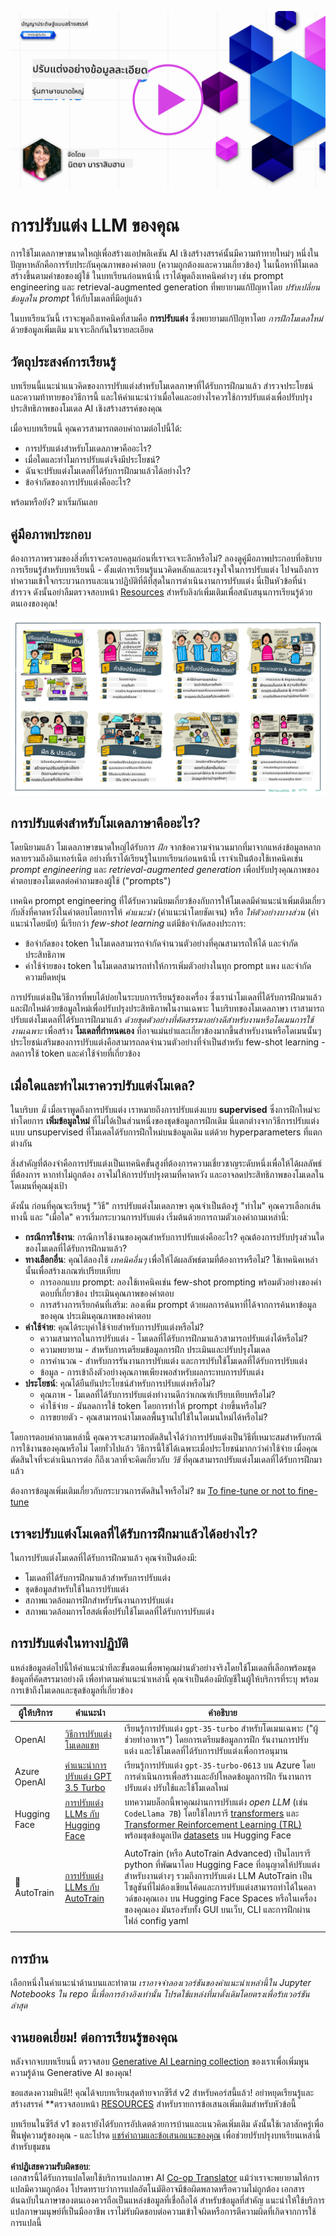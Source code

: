 <!--
CO_OP_TRANSLATOR_METADATA:
{
  "original_hash": "68664f7e754a892ae1d8d5e2b7bd2081",
  "translation_date": "2025-05-20T07:48:54+00:00",
  "source_file": "18-fine-tuning/README.md",
  "language_code": "th"
}
-->
[![Open Source Models](../../../translated_images/18-lesson-banner.8487555c3e3225eefc1dc84e72c8e00bce1ee76db867a080628fb0fbb04aa0d2.th.png)](https://aka.ms/gen-ai-lesson18-gh?WT.mc_id=academic-105485-koreyst)

# การปรับแต่ง LLM ของคุณ

การใช้โมเดลภาษาขนาดใหญ่เพื่อสร้างแอปพลิเคชัน AI เชิงสร้างสรรค์นั้นมีความท้าทายใหม่ๆ หนึ่งในปัญหาหลักคือการรับประกันคุณภาพของคำตอบ (ความถูกต้องและความเกี่ยวข้อง) ในเนื้อหาที่โมเดลสร้างขึ้นตามคำขอของผู้ใช้ ในบทเรียนก่อนหน้านี้ เราได้พูดถึงเทคนิคต่างๆ เช่น prompt engineering และ retrieval-augmented generation ที่พยายามแก้ปัญหาโดย _ปรับเปลี่ยนข้อมูลใน prompt_ ให้กับโมเดลที่มีอยู่แล้ว

ในบทเรียนวันนี้ เราจะพูดถึงเทคนิคที่สามคือ **การปรับแต่ง** ซึ่งพยายามแก้ปัญหาโดย _การฝึกโมเดลใหม่_ ด้วยข้อมูลเพิ่มเติม มาเจาะลึกกันในรายละเอียด

## วัตถุประสงค์การเรียนรู้

บทเรียนนี้แนะนำแนวคิดของการปรับแต่งสำหรับโมเดลภาษาที่ได้รับการฝึกมาแล้ว สำรวจประโยชน์และความท้าทายของวิธีการนี้ และให้คำแนะนำว่าเมื่อใดและอย่างไรควรใช้การปรับแต่งเพื่อปรับปรุงประสิทธิภาพของโมเดล AI เชิงสร้างสรรค์ของคุณ

เมื่อจบบทเรียนนี้ คุณควรสามารถตอบคำถามต่อไปนี้ได้:

- การปรับแต่งสำหรับโมเดลภาษาคืออะไร?
- เมื่อใดและทำไมการปรับแต่งจึงมีประโยชน์?
- ฉันจะปรับแต่งโมเดลที่ได้รับการฝึกมาแล้วได้อย่างไร?
- ข้อจำกัดของการปรับแต่งคืออะไร?

พร้อมหรือยัง? มาเริ่มกันเลย

## คู่มือภาพประกอบ

ต้องการภาพรวมของสิ่งที่เราจะครอบคลุมก่อนที่เราจะเจาะลึกหรือไม่? ลองดูคู่มือภาพประกอบที่อธิบายการเรียนรู้สำหรับบทเรียนนี้ - ตั้งแต่การเรียนรู้แนวคิดหลักและแรงจูงใจในการปรับแต่ง ไปจนถึงการทำความเข้าใจกระบวนการและแนวปฏิบัติที่ดีที่สุดในการดำเนินงานการปรับแต่ง นี่เป็นหัวข้อที่น่าสำรวจ ดังนั้นอย่าลืมตรวจสอบหน้า [Resources](./RESOURCES.md?WT.mc_id=academic-105485-koreyst) สำหรับลิงก์เพิ่มเติมเพื่อสนับสนุนการเรียนรู้ด้วยตนเองของคุณ!

![คู่มือภาพประกอบสำหรับการปรับแต่งโมเดลภาษา](../../../translated_images/18-fine-tuning-sketchnote.92733966235199dd260184b1aae3a84b877c7496bc872d8e63ad6fa2dd96bafc.th.png)

## การปรับแต่งสำหรับโมเดลภาษาคืออะไร?

โดยนิยามแล้ว โมเดลภาษาขนาดใหญ่ได้รับการ _ฝึก_ จากข้อความจำนวนมากที่มาจากแหล่งข้อมูลหลากหลายรวมถึงอินเทอร์เน็ต อย่างที่เราได้เรียนรู้ในบทเรียนก่อนหน้านี้ เราจำเป็นต้องใช้เทคนิคเช่น _prompt engineering_ และ _retrieval-augmented generation_ เพื่อปรับปรุงคุณภาพของคำตอบของโมเดลต่อคำถามของผู้ใช้ ("prompts")

เทคนิค prompt engineering ที่ได้รับความนิยมเกี่ยวข้องกับการให้โมเดลมีคำแนะนำเพิ่มเติมเกี่ยวกับสิ่งที่คาดหวังในคำตอบโดยการให้ _คำแนะนำ_ (คำแนะนำโดยชัดเจน) หรือ _ให้ตัวอย่างบางส่วน_ (คำแนะนำโดยนัย) นี่เรียกว่า _few-shot learning_ แต่มีข้อจำกัดสองประการ:

- ข้อจำกัดของ token ในโมเดลสามารถจำกัดจำนวนตัวอย่างที่คุณสามารถให้ได้ และจำกัดประสิทธิภาพ
- ค่าใช้จ่ายของ token ในโมเดลสามารถทำให้การเพิ่มตัวอย่างในทุก prompt แพง และจำกัดความยืดหยุ่น

การปรับแต่งเป็นวิธีการที่พบได้บ่อยในระบบการเรียนรู้ของเครื่อง ซึ่งเรานำโมเดลที่ได้รับการฝึกมาแล้วและฝึกใหม่ด้วยข้อมูลใหม่เพื่อปรับปรุงประสิทธิภาพในงานเฉพาะ ในบริบทของโมเดลภาษา เราสามารถปรับแต่งโมเดลที่ได้รับการฝึกมาแล้ว _ด้วยชุดตัวอย่างที่คัดสรรมาอย่างดีสำหรับงานหรือโดเมนการใช้งานเฉพาะ_ เพื่อสร้าง **โมเดลที่กำหนดเอง** ที่อาจแม่นยำและเกี่ยวข้องมากขึ้นสำหรับงานหรือโดเมนนั้นๆ ประโยชน์เสริมของการปรับแต่งคือสามารถลดจำนวนตัวอย่างที่จำเป็นสำหรับ few-shot learning - ลดการใช้ token และค่าใช้จ่ายที่เกี่ยวข้อง

## เมื่อใดและทำไมเราควรปรับแต่งโมเดล?

ในบริบท _นี้_ เมื่อเราพูดถึงการปรับแต่ง เราหมายถึงการปรับแต่งแบบ **supervised** ซึ่งการฝึกใหม่จะทำโดยการ **เพิ่มข้อมูลใหม่** ที่ไม่ได้เป็นส่วนหนึ่งของชุดข้อมูลการฝึกเดิม นี่แตกต่างจากวิธีการปรับแต่งแบบ unsupervised ที่โมเดลได้รับการฝึกใหม่บนข้อมูลเดิม แต่ด้วย hyperparameters ที่แตกต่างกัน

สิ่งสำคัญที่ต้องจำคือการปรับแต่งเป็นเทคนิคขั้นสูงที่ต้องการความเชี่ยวชาญระดับหนึ่งเพื่อให้ได้ผลลัพธ์ที่ต้องการ หากทำไม่ถูกต้อง อาจไม่ให้การปรับปรุงตามที่คาดหวัง และอาจลดประสิทธิภาพของโมเดลในโดเมนที่คุณมุ่งเป้า

ดังนั้น ก่อนที่คุณจะเรียนรู้ "วิธี" การปรับแต่งโมเดลภาษา คุณจำเป็นต้องรู้ "ทำไม" คุณควรเลือกเส้นทางนี้ และ "เมื่อใด" ควรเริ่มกระบวนการปรับแต่ง เริ่มต้นด้วยการถามตัวเองคำถามเหล่านี้:

- **กรณีการใช้งาน**: กรณีการใช้งานของคุณสำหรับการปรับแต่งคืออะไร? คุณต้องการปรับปรุงส่วนใดของโมเดลที่ได้รับการฝึกมาแล้ว?
- **ทางเลือกอื่น**: คุณได้ลองใช้ _เทคนิคอื่นๆ_ เพื่อให้ได้ผลลัพธ์ตามที่ต้องการหรือไม่? ใช้เทคนิคเหล่านั้นเพื่อสร้างเกณฑ์เปรียบเทียบ
  - การออกแบบ prompt: ลองใช้เทคนิคเช่น few-shot prompting พร้อมตัวอย่างของคำตอบที่เกี่ยวข้อง ประเมินคุณภาพของคำตอบ
  - การสร้างการเรียกค้นที่เสริม: ลองเพิ่ม prompt ด้วยผลการค้นหาที่ได้จากการค้นหาข้อมูลของคุณ ประเมินคุณภาพของคำตอบ
- **ค่าใช้จ่าย**: คุณได้ระบุค่าใช้จ่ายสำหรับการปรับแต่งหรือไม่?
  - ความสามารถในการปรับแต่ง - โมเดลที่ได้รับการฝึกมาแล้วสามารถปรับแต่งได้หรือไม่?
  - ความพยายาม - สำหรับการเตรียมข้อมูลการฝึก ประเมินและปรับปรุงโมเดล
  - การคำนวณ - สำหรับการรันงานการปรับแต่ง และการปรับใช้โมเดลที่ได้รับการปรับแต่ง
  - ข้อมูล - การเข้าถึงตัวอย่างคุณภาพเพียงพอสำหรับผลกระทบการปรับแต่ง
- **ประโยชน์**: คุณได้ยืนยันประโยชน์สำหรับการปรับแต่งหรือไม่?
  - คุณภาพ - โมเดลที่ได้รับการปรับแต่งทำงานดีกว่าเกณฑ์เปรียบเทียบหรือไม่?
  - ค่าใช้จ่าย - มันลดการใช้ token โดยการทำให้ prompt ง่ายขึ้นหรือไม่?
  - การขยายตัว - คุณสามารถนำโมเดลพื้นฐานไปใช้ในโดเมนใหม่ได้หรือไม่?

โดยการตอบคำถามเหล่านี้ คุณควรจะสามารถตัดสินใจได้ว่าการปรับแต่งเป็นวิธีที่เหมาะสมสำหรับกรณีการใช้งานของคุณหรือไม่ โดยทั่วไปแล้ว วิธีการนี้ใช้ได้เฉพาะเมื่อประโยชน์มากกว่าค่าใช้จ่าย เมื่อคุณตัดสินใจที่จะดำเนินการต่อ ก็ถึงเวลาที่จะคิดเกี่ยวกับ _วิธี_ ที่คุณสามารถปรับแต่งโมเดลที่ได้รับการฝึกมาแล้ว

ต้องการข้อมูลเพิ่มเติมเกี่ยวกับกระบวนการตัดสินใจหรือไม่? ชม [To fine-tune or not to fine-tune](https://www.youtube.com/watch?v=0Jo-z-MFxJs)

## เราจะปรับแต่งโมเดลที่ได้รับการฝึกมาแล้วได้อย่างไร?

ในการปรับแต่งโมเดลที่ได้รับการฝึกมาแล้ว คุณจำเป็นต้องมี:

- โมเดลที่ได้รับการฝึกมาแล้วสำหรับการปรับแต่ง
- ชุดข้อมูลสำหรับใช้ในการปรับแต่ง
- สภาพแวดล้อมการฝึกสำหรับรันงานการปรับแต่ง
- สภาพแวดล้อมการโฮสต์เพื่อปรับใช้โมเดลที่ได้รับการปรับแต่ง

## การปรับแต่งในทางปฏิบัติ

แหล่งข้อมูลต่อไปนี้ให้คำแนะนำทีละขั้นตอนเพื่อพาคุณผ่านตัวอย่างจริงโดยใช้โมเดลที่เลือกพร้อมชุดข้อมูลที่คัดสรรมาอย่างดี เพื่อทำตามคำแนะนำเหล่านี้ คุณจำเป็นต้องมีบัญชีในผู้ให้บริการที่ระบุ พร้อมการเข้าถึงโมเดลและชุดข้อมูลที่เกี่ยวข้อง

| ผู้ให้บริการ | คำแนะนำ                                                                                                                                                                          | คำอธิบาย                                                                                                                                                                                                                                                                                                                                                                                                                          |
| ------------ | -------------------------------------------------------------------------------------------------------------------------------------------------------------------------------- | ---------------------------------------------------------------------------------------------------------------------------------------------------------------------------------------------------------------------------------------------------------------------------------------------------------------------------------------------------------------------------------------------------------------------------------- |
| OpenAI       | [วิธีการปรับแต่งโมเดลแชท](https://github.com/openai/openai-cookbook/blob/main/examples/How_to_finetune_chat_models.ipynb?WT.mc_id=academic-105485-koreyst)                       | เรียนรู้การปรับแต่ง `gpt-35-turbo` สำหรับโดเมนเฉพาะ ("ผู้ช่วยทำอาหาร") โดยการเตรียมข้อมูลการฝึก รันงานการปรับแต่ง และใช้โมเดลที่ได้รับการปรับแต่งเพื่อการอนุมาน                                                                                                                                                                                                                                                               |
| Azure OpenAI | [คำแนะนำการปรับแต่ง GPT 3.5 Turbo](https://learn.microsoft.com/azure/ai-services/openai/tutorials/fine-tune?tabs=python-new%2Ccommand-line?WT.mc_id=academic-105485-koreyst) | เรียนรู้การปรับแต่ง `gpt-35-turbo-0613` บน Azure โดยการดำเนินการเพื่อสร้างและอัปโหลดข้อมูลการฝึก รันงานการปรับแต่ง ปรับใช้และใช้โมเดลใหม่                                                                                                                                                                                                                                               |
| Hugging Face | [การปรับแต่ง LLMs กับ Hugging Face](https://www.philschmid.de/fine-tune-llms-in-2024-with-trl?WT.mc_id=academic-105485-koreyst)                                                 | บทความบล็อกนี้พาคุณผ่านการปรับแต่ง _open LLM_ (เช่น `CodeLlama 7B`) โดยใช้ไลบรารี [transformers](https://huggingface.co/docs/transformers/index?WT.mc_id=academic-105485-koreyst) และ [Transformer Reinforcement Learning (TRL)](https://huggingface.co/docs/trl/index?WT.mc_id=academic-105485-koreyst]) พร้อมชุดข้อมูลเปิด [datasets](https://huggingface.co/docs/datasets/index?WT.mc_id=academic-105485-koreyst) บน Hugging Face |
|              |                                                                                                                                                                                  |                                                                                                                                                                                                                                                                                                                                                                                                                                    |
| 🤗 AutoTrain | [การปรับแต่ง LLMs กับ AutoTrain](https://github.com/huggingface/autotrain-advanced/?WT.mc_id=academic-105485-koreyst)                                                           | AutoTrain (หรือ AutoTrain Advanced) เป็นไลบรารี python ที่พัฒนาโดย Hugging Face ที่อนุญาตให้ปรับแต่งสำหรับงานต่างๆ รวมถึงการปรับแต่ง LLM AutoTrain เป็นโซลูชันที่ไม่ต้องเขียนโค้ดและการปรับแต่งสามารถทำได้ในคลาวด์ของคุณเอง บน Hugging Face Spaces หรือในเครื่องของคุณเอง มันรองรับทั้ง GUI บนเว็บ, CLI และการฝึกผ่านไฟล์ config yaml                                                               |
|              |                                                                                                                                                                                  |                                                                                                                                                                                                                                                                                                                                                                                                                                    |

## การบ้าน

เลือกหนึ่งในคำแนะนำด้านบนและทำตาม _เราอาจจำลองเวอร์ชันของคำแนะนำเหล่านี้ใน Jupyter Notebooks ใน repo นี้เพื่อการอ้างอิงเท่านั้น โปรดใช้แหล่งที่มาดั้งเดิมโดยตรงเพื่อรับเวอร์ชันล่าสุด_

## งานยอดเยี่ยม! ต่อการเรียนรู้ของคุณ

หลังจากจบบทเรียนนี้ ตรวจสอบ [Generative AI Learning collection](https://aka.ms/genai-collection?WT.mc_id=academic-105485-koreyst) ของเราเพื่อเพิ่มพูนความรู้ด้าน Generative AI ของคุณ!

ขอแสดงความยินดี!! คุณได้จบบทเรียนสุดท้ายจากซีรีส์ v2 สำหรับคอร์สนี้แล้ว! อย่าหยุดเรียนรู้และสร้างสรรค์ \*\*ตรวจสอบหน้า [RESOURCES](RESOURCES.md?WT.mc_id=academic-105485-koreyst) สำหรับรายการข้อเสนอเพิ่มเติมสำหรับหัวข้อนี้

บทเรียนในซีรีส์ v1 ของเรายังได้รับการอัปเดตด้วยการบ้านและแนวคิดเพิ่มเติม ดังนั้นใช้เวลาสักครู่เพื่อฟื้นฟูความรู้ของคุณ - และโปรด [แชร์คำถามและข้อเสนอแนะของคุณ](https://github.com/microsoft/generative-ai-for-beginners/issues?WT.mc_id=academic-105485-koreyst) เพื่อช่วยปรับปรุงบทเรียนเหล่านี้สำหรับชุมชน

**คำปฏิเสธความรับผิดชอบ**:  
เอกสารนี้ได้รับการแปลโดยใช้บริการแปลภาษา AI [Co-op Translator](https://github.com/Azure/co-op-translator) แม้ว่าเราจะพยายามให้การแปลมีความถูกต้อง โปรดทราบว่าการแปลอัตโนมัติอาจมีข้อผิดพลาดหรือความไม่ถูกต้อง เอกสารต้นฉบับในภาษาของตนเองควรถือเป็นแหล่งข้อมูลที่เชื่อถือได้ สำหรับข้อมูลที่สำคัญ แนะนำให้ใช้บริการแปลภาษามนุษย์ที่เป็นมืออาชีพ เราไม่รับผิดชอบต่อความเข้าใจผิดหรือการตีความผิดที่เกิดจากการใช้การแปลนี้